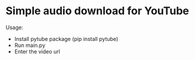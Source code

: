# Simple audio download for YouTube

Usage:

* Install pytube package (pip install pytube)
* Run main.py
* Enter the video url
